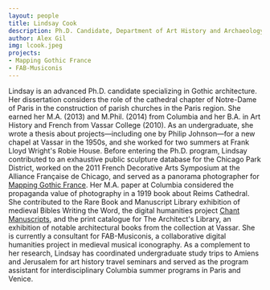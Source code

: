 ```yaml
---
layout: people
title: Lindsay Cook	
description: Ph.D. Candidate, Department of Art History and Archaeology
author: Alex Gil
img: lcook.jpeg
projects:
- Mapping Gothic France
- FAB-Musiconis
---
```


Lindsay is an advanced Ph.D. candidate specializing in Gothic architecture. Her dissertation considers the role of the cathedral chapter of Notre-Dame
of Paris in the construction of parish churches in the Paris region. She earned her M.A. (2013) and M.Phil. (2014) from Columbia and her B.A. in Art
History and French from Vassar College (2010). As an undergraduate, she wrote a thesis about projects—including one by Philip Johnson—for a new
chapel at Vassar in the 1950s, and she worked for two summers at Frank Lloyd Wright's Robie House. Before entering the Ph.D. program, Lindsay
contributed to an exhaustive public sculpture database for the Chicago Park District, worked on the 2011 French Decorative Arts Symposium at the
Alliance Française de Chicago, and served as a panorama photographer for [Mapping
Gothic France](http://mappinggothic.org/). Her M.A. paper at Columbia
considered the propaganda value of photography in a 1919 book about Reims
Cathedral. She contributed to the Rare Book and Manuscript Library exhibition of medieval Bibles Writing the Word,
the digital humanities project [Chant Manuscripts](https://chantmanuscripts.omeka.net/), and the print catalogue for The Architect's Library,
an exhibition of notable architectural books from the collection at Vassar.
She is currently a consultant for FAB-Musiconis, a collaborative digital
humanities project in medieval musical iconography. As a complement to her
research, Lindsay has coordinated undergraduate study trips to Amiens and
Jerusalem for art history travel seminars and served as the program
assistant for interdisciplinary Columbia summer programs in Paris and
Venice.
